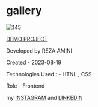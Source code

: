 # gallery

![145](https://github.com/rezaaminiweb/gallery/assets/140278906/f3498c41-50df-4215-af9b-5227f3ddfe21)









<a href="https://rezaaminiweb.github.io/gallery/">DEMO PROJECT</a>

Developed by REZA AMINI

Created - 2023-08-19

Technologies Used : - HTNL , CSS 

Role - Frontend

my <a href="https://instagram.com/reza_web_design?igshid=NGVhN2U2NjQ0Yg==">INSTAGRAM</a> and <a href="https://www.linkedin.com/in/reza-amini-273386272?utm_source=share&utm_campaign=share_via&utm_content=profile&utm_medium=ios_app">LINKEDIN</a>
